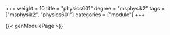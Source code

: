 +++
weight = 10
title = "physics601"
degree = "msphysik2"
tags = ["msphysik2", "physics601"]
categories = ["module"]
+++

{{< genModulePage >}}
